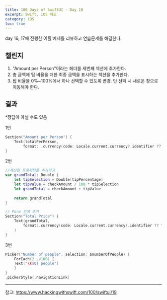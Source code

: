 ```yaml
---
title: 100 Days of SwiftUI - Day 18
excerpt: Swift, iOS 메모
category: iOS
toc: true
---
```


day 16, 17에 진행한 어플 예제를 리뷰하고 연습문제를 해결한다.

## 챌린지

1. "Amount per Person"이라는 헤더를 세번째 섹션에 추가한다.
2. 총 금액에 팁 비율을 더한 최종 금액을 표시하는 섹션을 추가한다.
3. 팁 비율을 0%~100%에서 하나 선택할 수 있도록 변경. 단 선택 시 새로운 창으로 이동해야 한다.


## 결과

*정답이 아닐 수도 있음

1번

~~~swift
Section("Amount per Person") {
    Text(totalPerPerson, 
        format: .currency(code: Locale.current.currency?.identifier ?? "USD"))
}
~~~

2번

~~~swift
//계산된 프로퍼티를 추가하고
var grandTotal: Double {
    let tipSelection = Double(tipPercentage)
    let tipValue = checkAmount / 100 * tipSelection
    let grandTotal = checkAmount + tipValue
        
    return grandTotal
}

// Form 안에 추가
Section("Total Price") {
    Text(grandTotal,
        format:.currency(code: Locale.current.currency?.identifier ?? "USD")
    )
}
~~~

3번

~~~swift
Picker("Number of people", selection: $numberOfPeople) {
    ForEach(2..<100) {
    Text("\($0) people")
    }
}
.pickerStyle(.navigationLink)
~~~

---

참고: https://www.hackingwithswift.com/100/swiftui/19
